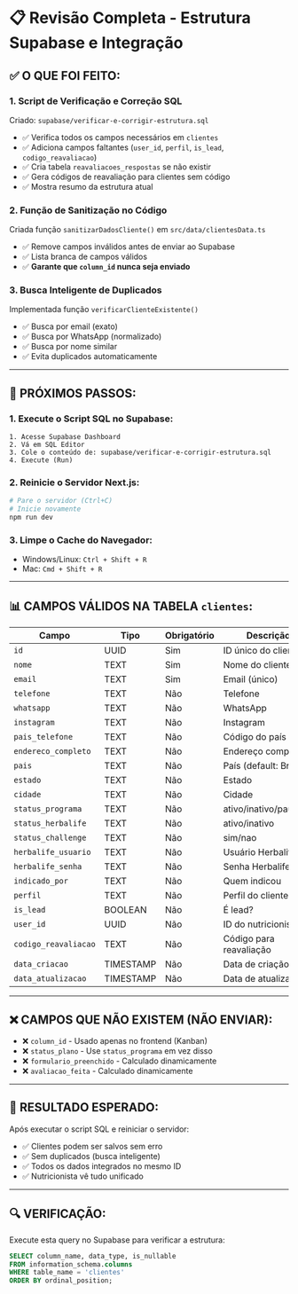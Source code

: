 # 📋 Revisão Completa - Estrutura Supabase e Integração

## ✅ O QUE FOI FEITO:

### 1. **Script de Verificação e Correção SQL**
Criado: `supabase/verificar-e-corrigir-estrutura.sql`
- ✅ Verifica todos os campos necessários em `clientes`
- ✅ Adiciona campos faltantes (`user_id`, `perfil`, `is_lead`, `codigo_reavaliacao`)
- ✅ Cria tabela `reavaliacoes_respostas` se não existir
- ✅ Gera códigos de reavaliação para clientes sem código
- ✅ Mostra resumo da estrutura atual

### 2. **Função de Sanitização no Código**
Criada função `sanitizarDadosCliente()` em `src/data/clientesData.ts`
- ✅ Remove campos inválidos antes de enviar ao Supabase
- ✅ Lista branca de campos válidos
- ✅ **Garante que `column_id` nunca seja enviado**

### 3. **Busca Inteligente de Duplicados**
Implementada função `verificarClienteExistente()`
- ✅ Busca por email (exato)
- ✅ Busca por WhatsApp (normalizado)
- ✅ Busca por nome similar
- ✅ Evita duplicados automaticamente

---

## 🔧 PRÓXIMOS PASSOS:

### 1. **Execute o Script SQL no Supabase:**
```
1. Acesse Supabase Dashboard
2. Vá em SQL Editor
3. Cole o conteúdo de: supabase/verificar-e-corrigir-estrutura.sql
4. Execute (Run)
```

### 2. **Reinicie o Servidor Next.js:**
```bash
# Pare o servidor (Ctrl+C)
# Inicie novamente
npm run dev
```

### 3. **Limpe o Cache do Navegador:**
- Windows/Linux: `Ctrl + Shift + R`
- Mac: `Cmd + Shift + R`

---

## 📊 CAMPOS VÁLIDOS NA TABELA `clientes`:

| Campo | Tipo | Obrigatório | Descrição |
|-------|------|-------------|-----------|
| `id` | UUID | Sim | ID único do cliente |
| `nome` | TEXT | Sim | Nome do cliente |
| `email` | TEXT | Sim | Email (único) |
| `telefone` | TEXT | Não | Telefone |
| `whatsapp` | TEXT | Não | WhatsApp |
| `instagram` | TEXT | Não | Instagram |
| `pais_telefone` | TEXT | Não | Código do país (+55) |
| `endereco_completo` | TEXT | Não | Endereço completo |
| `pais` | TEXT | Não | País (default: Brasil) |
| `estado` | TEXT | Não | Estado |
| `cidade` | TEXT | Não | Cidade |
| `status_programa` | TEXT | Não | ativo/inativo/pausado |
| `status_herbalife` | TEXT | Não | ativo/inativo |
| `status_challenge` | TEXT | Não | sim/nao |
| `herbalife_usuario` | TEXT | Não | Usuário Herbalife |
| `herbalife_senha` | TEXT | Não | Senha Herbalife |
| `indicado_por` | TEXT | Não | Quem indicou |
| `perfil` | TEXT | Não | Perfil do cliente |
| `is_lead` | BOOLEAN | Não | É lead? |
| `user_id` | UUID | Não | ID do nutricionista |
| `codigo_reavaliacao` | TEXT | Não | Código para reavaliação |
| `data_criacao` | TIMESTAMP | Não | Data de criação |
| `data_atualizacao` | TIMESTAMP | Não | Data de atualização |

---

## ❌ CAMPOS QUE NÃO EXISTEM (NÃO ENVIAR):

- ❌ `column_id` - Usado apenas no frontend (Kanban)
- ❌ `status_plano` - Use `status_programa` em vez disso
- ❌ `formulario_preenchido` - Calculado dinamicamente
- ❌ `avaliacao_feita` - Calculado dinamicamente

---

## 🎯 RESULTADO ESPERADO:

Após executar o script SQL e reiniciar o servidor:
- ✅ Clientes podem ser salvos sem erro
- ✅ Sem duplicados (busca inteligente)
- ✅ Todos os dados integrados no mesmo ID
- ✅ Nutricionista vê tudo unificado

---

## 🔍 VERIFICAÇÃO:

Execute esta query no Supabase para verificar a estrutura:
```sql
SELECT column_name, data_type, is_nullable
FROM information_schema.columns
WHERE table_name = 'clientes'
ORDER BY ordinal_position;
```

